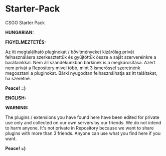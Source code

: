 # Starter-Pack
CSGO Starter Pack

**HUNGARIAN:**

**FIGYELMEZTETÉS:**

Az itt megtalálható pluginokat / bővítményeket kizárólag privát felhasználásra szerkesztettük és gyűjtöttük össze a saját szervereinkre a barátainkkal. Nem áll szándékunkban bárkinek is a megkárosítása. Azért nem privát a Repository mivel több, mint 3 ismerőssel szeretnénk megosztani a pluginokat. Bárki nyugodtan felhasználhatja az itt találtakat, ha szeretné.

**Peace! =)**

**ENGLISH:**

**WARNING:**

The plugins / extensions you have found here have been edited for private use only and collected on our own servers by our friends. We do not intend to harm anyone. It's not private in Repository because we want to share plugins with more than 3 friends. Anyone can use what you find here if you want.

**Peace! =)**
